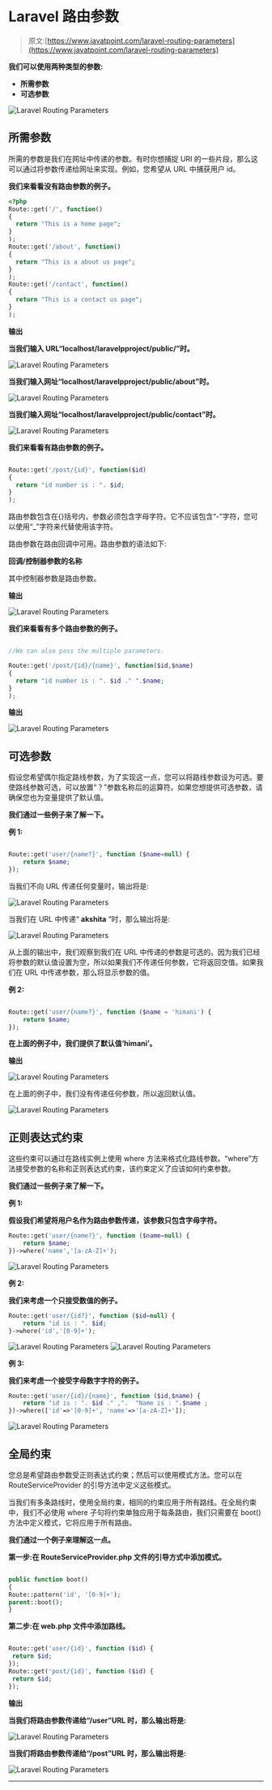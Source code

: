 # Laravel 路由参数

> 原文:[https://www.javatpoint.com/laravel-routing-parameters](https://www.javatpoint.com/laravel-routing-parameters)

**我们可以使用两种类型的参数:**

*   **所需参数**
*   **可选参数**

![Laravel Routing Parameters](img/6f97b7b29136e98d4347f51d11a2cb72.png)

## 所需参数

所需的参数是我们在网址中传递的参数。有时你想捕捉 URI 的一些片段，那么这可以通过将参数传递给网址来实现。例如，您希望从 URL 中捕获用户 id。

**我们来看看没有路由参数的例子。**

```php
<?php
Route::get('/', function()
{
  return "This is a home page"; 
}
);
Route::get('/about', function()
{
  return "This is a about us page"; 
}
);
Route::get('/contact', function()
{
  return "This is a contact us page"; 
}
);

```

**输出**

**当我们输入 URL“localhost/laravelpproject/public/”时。**

![Laravel Routing Parameters](img/14654c29362ce00b5aeba5d5a07df006.png)

**当我们输入网址“localhost/laravelpproject/public/about”时。**

![Laravel Routing Parameters](img/ff8268c695c8551d376dcd1204f7fb31.png)

**当我们输入网址“localhost/laravelpproject/public/contact”时。**

![Laravel Routing Parameters](img/230646fcea06f054a867793895f3611a.png)

**我们来看看有路由参数的例子。**

```php

Route::get('/post/{id}', function($id)
{
  return "id number is : ". $id; 
}
);

```

路由参数包含在{}括号内，参数必须包含字母字符。它不应该包含“-”字符，您可以使用“_”字符来代替使用该字符。

路由参数在路由回调中可用。路由参数的语法如下:

**回调/控制器参数的名称**

其中控制器参数是路由参数。

**输出**

![Laravel Routing Parameters](img/2c4d4593f20243841a935205e57ed9a8.png)

**我们来看看有多个路由参数的例子。**

```php

//We can also pass the multiple parameters.

Route::get('/post/{id}/{name}', function($id,$name)
{
  return "id number is : ". $id ." ".$name; 
}
);

```

**输出**

![Laravel Routing Parameters](img/c1a5ee3992148bb7548adf4cc0506111.png)

## 可选参数

假设您希望偶尔指定路线参数，为了实现这一点，您可以将路线参数设为可选。要使路线参数可选，可以放置“？”参数名称后的运算符。如果您想提供可选参数，请确保您也为变量提供了默认值。

**我们通过一些例子来了解一下。**

**例 1:**

```php

Route::get('user/{name?}', function ($name=null) {
    return $name;
});

```

当我们不向 URL 传递任何变量时，输出将是:

![Laravel Routing Parameters](img/50841b92dfa3bbf11047cfa05068e4d7.png)

当我们在 URL 中传递“ **akshita** ”时，那么输出将是:

![Laravel Routing Parameters](img/91c1a947f3470941f7ce170cc5fa0617.png)

从上面的输出中，我们观察到我们在 URL 中传递的参数是可选的。因为我们已经将参数的默认值设置为空，所以如果我们不传递任何参数，它将返回空值。如果我们在 URL 中传递参数，那么将显示参数的值。

**例 2:**

```php

Route::get('user/{name?}', function ($name = 'himani') {
    return $name;
});

```

**在上面的例子中，我们提供了默认值‘himani’。**

**输出**

![Laravel Routing Parameters](img/b3c543fce0818a92987518253c393e5e.png)

在上面的例子中，我们没有传递任何参数，所以返回默认值。

![Laravel Routing Parameters](img/798f3e840846fd14873b378775ded32d.png)

## 正则表达式约束

这些约束可以通过在路线实例上使用 where 方法来格式化路线参数。“where”方法接受参数的名称和正则表达式约束，该约束定义了应该如何约束参数。

**我们通过一些例子来了解一下。**

**例 1:**

**假设我们希望将用户名作为路由参数传递，该参数只包含字母字符。**

```php
Route::get('user/{name?}', function ($name=null) {
    return $name;
})->where('name','[a-zA-Z]+');

```

![Laravel Routing Parameters](img/03b7799f30f7ee82649bfe086abc3a17.png)

**例 2:**

**我们来考虑一个只接受数值的例子。**

```php
Route::get('user/{id?}', function ($id=null) {
    return "id is : ". $id;
}->where('id','[0-9]+');

```

![Laravel Routing Parameters](img/a387d6959d57878864b7beddf6e14787.png)
![Laravel Routing Parameters](img/aca65e667ba513036fa0c0cfc30ec58a.png)

**例 3:**

**我们来考虑一个接受字母数字字符的例子。**

```php
Route::get('user/{id}/{name}', function ($id,$name) {
    return "id is : ". $id ." ,".  "Name is : ".$name ;
})->where(['id'=>'[0-9]+', 'name'=>'[a-zA-Z]+']);

```

![Laravel Routing Parameters](img/1f8e53578bda73c825701bb2edefd457.png)

## 全局约束

您总是希望路由参数受正则表达式约束；然后可以使用模式方法。您可以在 RouteServiceProvider 的引导方法中定义这些模式。

当我们有多条路线时，使用全局约束，相同的约束应用于所有路线。在全局约束中，我们不必使用 where 子句将约束单独应用于每条路由，我们只需要在 boot()方法中定义模式，它将应用于所有路由。

**我们通过一个例子来理解这一点。**

**第一步:在 RouteServiceProvider.php 文件的引导方式中添加模式。**

```php

public function boot()
{
Route::pattern('id', '[0-9]+');
parent::boot();
}

```

**第二步:在 web.php 文件中添加路线。**

```php

Route::get('user/{id}', function ($id) {
 return $id;
});
Route::get('post/{id}', function ($id) {
 return $id;
});

```

**输出**

**当我们将路由参数传递给“/user”URL 时，那么输出将是:**

![Laravel Routing Parameters](img/2ed96bf946200a919233d86ca10e0785.png)

**当我们将路由参数传递给“/post”URL 时，那么输出将是:**

![Laravel Routing Parameters](img/886bfb3bc177fcbfdbe98ab21de87013.png)

* * *